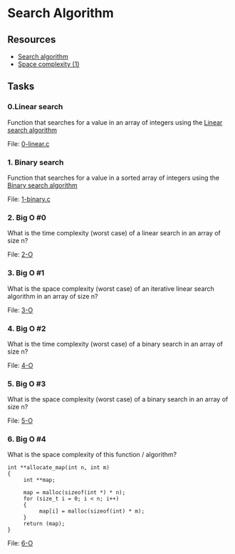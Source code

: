 # Search Algorithm

## Resources
* [Search algorithm](https://en.wikipedia.org/wiki/Search_algorithm)
* [Space complexity (1)](https://www.geeksforgeeks.org/g-fact-86/)

## Tasks
### 0.Linear search
Function that searches for a value in an array of integers using the [Linear search algorithm](https://en.wikipedia.org/wiki/Linear_search)

File: [0-linear.c](./0-linear.c)

### 1. Binary search
Function that searches for a value in a sorted array of integers using the [Binary search algorithm](./1-binary.c)

File: [1-binary.c](./1-binary.c)

### 2. Big O #0
What is the time complexity (worst case) of a linear search in an array of size n?

File: [2-O](./2-O)

### 3. Big O #1
What is the space complexity (worst case) of an iterative linear search algorithm in an array of size n?

File: [3-O](./3-O)

### 4. Big O #2
What is the time complexity (worst case) of a binary search in an array of size n?

File: [4-O](./4-O)

### 5. Big O #3
What is the space complexity (worst case) of a binary search in an array of size n?

File: [5-O](./5-O)

### 6. Big O #4
What is the space complexity of this function / algorithm?
```
int **allocate_map(int n, int m)
{
     int **map;

     map = malloc(sizeof(int *) * n);
     for (size_t i = 0; i < n; i++)
     {
          map[i] = malloc(sizeof(int) * m);
     }
     return (map);
}
```

File: [6-O](./6-O)
